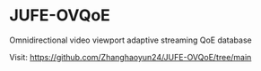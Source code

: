 # JUFE-OVQoE
Omnidirectional video viewport adaptive streaming QoE database

Visit: https://github.com/Zhanghaoyun24/JUFE-OVQoE/tree/main

